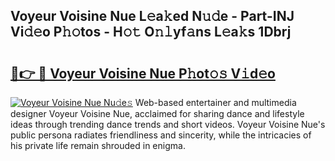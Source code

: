 ## Voyeur Voisine Nue L𝚎a𝚔ed N𝚞𝚍e - Part-INJ Vi𝚍𝚎o P𝚑𝚘tos - H𝚘𝚝 O𝚗𝚕yf𝚊ns L𝚎a𝚔s 1Dbrj

# <h2><a href="http://kfc6wko.oniu.top/?m=Voyeur+Voisine+Nue">🔗👉 🔴 Voyeur Voisine Nue P𝚑ot𝚘𝚜 V𝚒d𝚎o</a></h2>

[![Voyeur Voisine Nue Nu𝚍e𝚜](https://i.imgur.com/0qMVB7G.gif)](http://kfc6wko.oniu.top/?m=Voyeur+Voisine+Nue)
Web-based entertainer and multimedia designer Voyeur Voisine Nue, acclaimed for sharing dance and lifestyle ideas through trending dance trends and short videos. Voyeur Voisine Nue's public persona radiates friendliness and sincerity, while the intricacies of his private life remain shrouded in enigma.  
